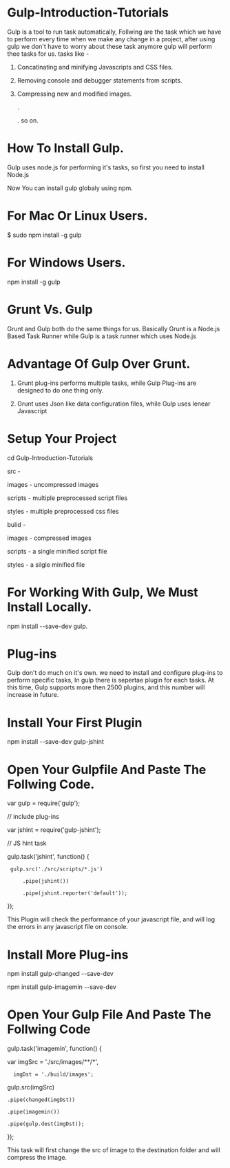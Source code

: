 # Gulp-Introduction-Tutorials

Gulp is a tool to run task automatically, Follwing are the task which we have to perform every time when we make any change in a project, after using gulp we don't have to worry about these task anymore gulp will perform thee tasks for us.
tasks like -
1) Concatinating and minifying Javascripts and CSS files.

2) Removing console and debugger statements from scripts.

3) Compressing new and modified images.

   .
   
   . so on.
   
   
# How To Install Gulp.

Gulp uses node.js for performing it's tasks, so first you need to install Node.js

Now You can install gulp globaly using npm.

# For Mac Or Linux Users.

$ sudo npm install -g gulp

# For Windows Users.

npm install -g gulp

# Grunt Vs. Gulp

Grunt and Gulp both do the same things for us. Basically Grunt is a Node.js Based Task Runner while Gulp is a task runner which uses Node.js

# Advantage Of Gulp Over Grunt.

1) Grunt plug-ins performs multiple tasks, while Gulp Plug-ins are designed to do one thing only.

2) Grunt uses Json like data configuration files, while Gulp uses lenear Javascript



# Setup Your Project

cd Gulp-Introduction-Tutorials

src -

   images - uncompressed images
   
   scripts - multiple preprocessed script files
   
   styles - multiple preprocessed css files
   
bulid -

   images - compressed images
   
   scripts - a single minified script file
   
   styles - a silgle minified file


# For Working With Gulp, We Must Install Locally.

  npm install --save-dev gulp.

# Plug-ins 

 Gulp don't do much on it's own. we need to install and configure plug-ins to perform specific tasks, In gulp there is sepertae plugin for each tasks.
 At this time, Gulp supports more then 2500 plugins, and this number will increase in future.

# Install Your First Plugin
  
  npm install --save-dev gulp-jshint

# Open Your Gulpfile And Paste The Follwing Code.

  var gulp = require('gulp'); 

  // include plug-ins

  var jshint = require('gulp-jshint');

  // JS hint task

  gulp.task('jshint', function() {

     gulp.src('./src/scripts/*.js')

         .pipe(jshint())

         .pipe(jshint.reporter('default'));

});

This Plugin will check the performance of your javascript file, and will log the errors in any javascript file on console.


# Install More Plug-ins

npm install gulp-changed --save-dev

npm install gulp-imagemin --save-dev

# Open Your Gulp File And Paste The Follwing Code

gulp.task('imagemin', function() {

  var imgSrc = './src/images/**/*',

      imgDst = './build/images';

  gulp.src(imgSrc)

    .pipe(changed(imgDst))

    .pipe(imagemin())

    .pipe(gulp.dest(imgDst));

});

This task will first change the src of image to the destination folder and will compress the image.

 

